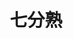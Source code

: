---
home: true
title: 七分熟
heroImage: /assets/img/logo.png
heroText: 个人博客
tagline: Is to save every day until eternity passes away.
actionText: Let's go ! →
actionLink: /vue/
features:
- title: 记录
  details: 在我们的职业生涯中，需要与时俱进，不断地去学习新的的技术，那么记录对我们而言就非常重要了。
- title: Vue驱动
  details: 享受 Vue + webpack 的开发体验，在 Markdown 中使用 Vue 组件，同时可以使用 Vue 来开发自定义主题。
- title: 高性能
  details: VuePress 为每个页面预渲染生成静态的 HTML，同时在页面被加载的时候，将作为 SPA 运行。
footer: MIT Licensed | Copyright © 2020-present Xia Sheng Jun
---